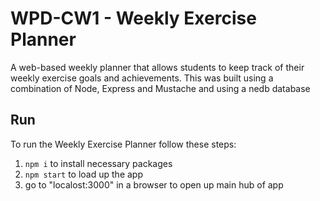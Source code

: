 # WPD-CW1 - Weekly Exercise Planner

A web-based weekly planner that allows students to keep track of their weekly exercise goals and achievements.
This was built using a combination of Node, Express and Mustache and using a nedb database

## Run

To run the Weekly Exercise Planner follow these steps:

1. `npm i` to install necessary packages
2. `npm start` to load up the app
3. go to "localost:3000" in a browser to open up main hub of app


